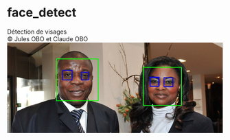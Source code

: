 # face_detect

Détection de visages
<br>© Jules OBO et Claude OBO
<img src="face-detect/dad_mom_faces.jpg">

